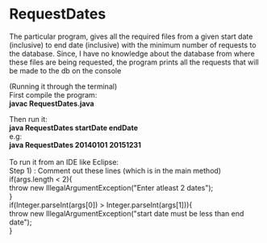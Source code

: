 # RequestDates
The particular program, gives all the required files from a given start date (inclusive) to end date (inclusive) with the minimum number of requests to the 
database. 
Since, I have no knowledge about the database from where these files are being requested, the program prints all the requests that will be made to the db on the console

(Running it through the terminal)<br /> 
First compile the program:<br /> 
**javac RequestDates.java**

Then run it:<br /> 
**java RequestDates startDate endDate**<br /> 
e.g:<br /> 
**java RequestDates 20140101 20151231**
<br /> 
<br /> 
To run it from an IDE like Eclipse: <br />
Step 1) : Comment out these lines (which is in the main method)<br /> 
if(args.length < 2){<br /> 
			throw new IllegalArgumentException("Enter atleast 2 dates");<br /> 
	}<br /> 
if(Integer.parseInt(args[0]) > Integer.parseInt(args[1])){<br /> 
			throw new IllegalArgumentException("start date must be less than end date");<br /> 
	}<br /> 

